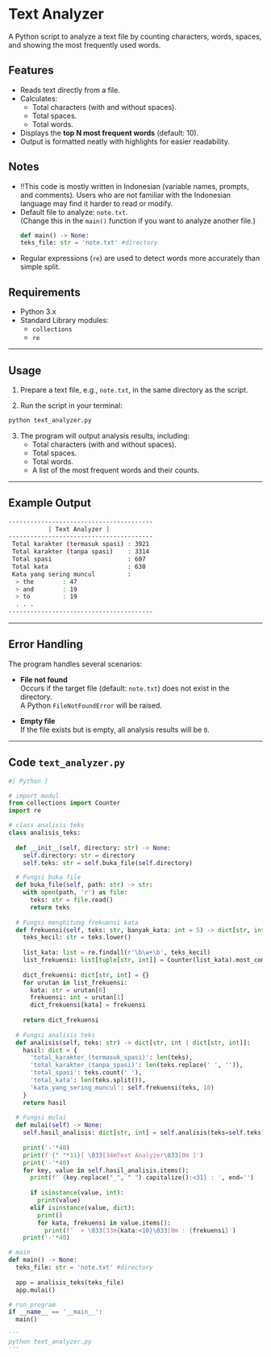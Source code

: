 # Text Analyzer

A Python script to analyze a text file by counting characters, words, spaces, and showing the most frequently used words.

## Features

- Reads text directly from a file.
- Calculates:
  - Total characters (with and without spaces).
  - Total spaces.
  - Total words.
- Displays the **top N most frequent words** (default: 10).
- Output is formatted neatly with highlights for easier readability.

## Notes

- ‼️This code is mostly written in Indonesian (variable names, prompts, and comments). Users who are not familiar with the Indonesian language may find it harder to read or modify.
- Default file to analyze: `note.txt`.  
  (Change this in the `main()` function if you want to analyze another file.)
  ```python
  def main() -> None:
  teks_file: str = 'note.txt' #directory
  ```
- Regular expressions (`re`) are used to detect words more accurately than simple split.

## Requirements

- Python 3.x
- Standard Library modules:  
  - `collections`  
  - `re`

---

## Usage

1. Prepare a text file, e.g., `note.txt`, in the same directory as the script.

2. Run the script in your terminal:

```bash
python text_analyzer.py
```

3. The program will output analysis results, including:
   - Total characters (with and without spaces).
   - Total spaces.
   - Total words.
   - A list of the most frequent words and their counts.

---

## Example Output

```bash
----------------------------------------
           [ Text Analyzer ]
----------------------------------------
 Total karakter (termasuk spasi) : 3921
 Total karakter (tanpa spasi)    : 3314
 Total spasi                     : 607
 Total kata                      : 630
 Kata yang sering muncul         : 
  > the        : 47
  > and        : 19
  > to         : 19
  . . .
----------------------------------------
```

---

## Error Handling

The program handles several scenarios:

- **File not found**  
  Occurs if the target file (default: `note.txt`) does not exist in the directory.  
  A Python `FileNotFoundError` will be raised.

- **Empty file**  
  If the file exists but is empty, all analysis results will be `0`.

---

## Code `text_analyzer.py`

```python
#[ Python ]

# import modul
from collections import Counter
import re

# class analisis teks 
class analisis_teks:
  
  def __init__(self, directory: str) -> None:
    self.directory: str = directory
    self.teks: str = self.buka_file(self.directory)

  # Fungsi buka file 
  def buka_file(self, path: str) -> str:
    with open(path, 'r') as file:
      teks: str = file.read()
      return teks
  
  # Fungsi menghitung frekuensi kata
  def frekuensi(self, teks: str, banyak_kata: int = 5) -> dict[str, int]:
    teks_kecil: str = teks.lower()
    
    list_kata: list = re.findall(r'\b\w+\b', teks_kecil)
    list_frekuensi: list[tuple[str, int]] = Counter(list_kata).most_common(banyak_kata)
    
    dict_frekuensi: dict[str, int] = {}
    for urutan in list_frekuensi:
      kata: str = urutan[0]
      frekuensi: int = urutan[1]
      dict_frekuensi[kata] = frekuensi
    
    return dict_frekuensi
  
  # Fungsi analisis teks
  def analisis(self, teks: str) -> dict[str, int | dict[str, int]]:
    hasil: dict = {
      'total_karakter_(termasuk_spasi)': len(teks),
      'total_karakter_(tanpa_spasi)': len(teks.replace(' ', '')),
      'total_spasi': teks.count(' '),
      'total_kata': len(teks.split()),
      'kata_yang_sering_muncul': self.frekuensi(teks, 10)
    }
    return hasil
  
  # Fungsi mulai
  def mulai(self) -> None:
    self.hasil_analisis: dict[str, int] = self.analisis(teks=self.teks)
    
    print('-'*40)
    print(f'{" "*11}[ \033[34mText Analyzer\033[0m ]')
    print('-'*40)
    for key, value in self.hasil_analisis.items():
      print(f' {key.replace("_", " ").capitalize():<31} : ', end='')
      
      if isinstance(value, int):
        print(value)
      elif isinstance(value, dict):
        print()
        for kata, frekuensi in value.items():
          print(f'  > \033[33m{kata:<10}\033[0m : {frekuensi}')
    print('-'*40)

# main 
def main() -> None:
  teks_file: str = 'note.txt' #directory
  
  app = analisis_teks(teks_file)
  app.mulai()

# run program
if __name__ == '__main__':
  main()

'''
python text_analyzer.py
'''
```
